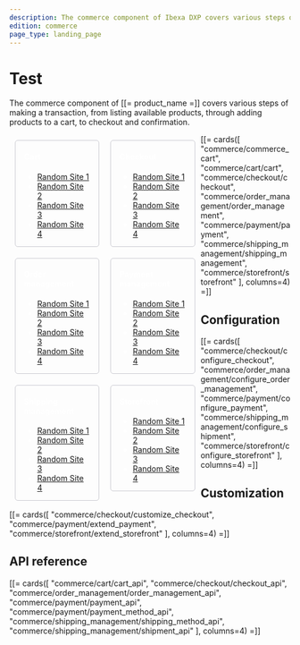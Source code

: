 ```yaml
---
description: The commerce component of Ibexa DXP covers various steps of making a transaction from listing available products, through adding products to a cart, to checkout and confirmation.
edition: commerce
page_type: landing_page
---
```


<head>
  <style>
    .tile {
      border-radius: 5px;
      border: 1px solid #c9c9d0;
      padding-left: 15px;
      padding-right: 15px;
      width: 30%;
      margin-right: 2%;
      margin-left: 2%;
      margin-top: 2%;
      margin-bottom: 2%;
      float: left;
      box-sizing: border-box;
      color: #ffffff;
    }

    @media (max-width: 900px) {
      .tile {
        width: 100%;
        float: none;
      }
    }

  </style>
</head>

# Test

The commerce component of [[= product_name =]] covers various steps of making a transaction,
from listing available products, through adding products to a cart, to checkout and confirmation.


<body>
<body>
  <div class="tile">
    <h4>Cart</h4>
    <ul>
      <li><a href="https://example.com">Random Site 1</a></li>
      <li><a href="https://example.com">Random Site 2</a></li>
      <li><a href="https://example.com">Random Site 3</a></li>
      <li><a href="https://example.com">Random Site 4</a></li>
    </ul>
  </div>
  
  <div class="tile">
    <h4>Checkout</h4>
    <ul>
      <li><a href="https://example.com">Random Site 1</a></li>
      <li><a href="https://example.com">Random Site 2</a></li>
      <li><a href="https://example.com">Random Site 3</a></li>
      <li><a href="https://example.com">Random Site 4</a></li>
    </ul>
  </div>
  
  <div class="tile">
    <h4>Order management</h4>
    <ul>
      <li><a href="https://example.com">Random Site 1</a></li>
      <li><a href="https://example.com">Random Site 2</a></li>
      <li><a href="https://example.com">Random Site 3</a></li>
      <li><a href="https://example.com">Random Site 4</a></li>
    </ul>
  </div>
  
  <div class="tile">
    <h4>Payment management</h4>
    <ul>
      <li><a href="https://example.com">Random Site 1</a></li>
      <li><a href="https://example.com">Random Site 2</a></li>
      <li><a href="https://example.com">Random Site 3</a></li>
      <li><a href="https://example.com">Random Site 4</a></li>
    </ul>
  </div>
  
  <div class="tile">
    <h4>Shipping management</h4>
    <ul>
      <li><a href="https://example.com">Random Site 1</a></li>
      <li><a href="https://example.com">Random Site 2</a></li>
      <li><a href="https://example.com">Random Site 3</a></li>
      <li><a href="https://example.com">Random Site 4</a></li>
    </ul>
  </div>
  <div class="tile">
    <h4>Storefront</h4>
    <ul>
      <li><a href="https://example.com">Random Site 1</a></li>
      <li><a href="https://example.com">Random Site 2</a></li>
      <li><a href="https://example.com">Random Site 3</a></li>
      <li><a href="https://example.com">Random Site 4</a></li>
    </ul>
  </div>  
</body>

[[= cards([
"commerce/commerce_cart",
"commerce/cart/cart",
"commerce/checkout/checkout",
"commerce/order_management/order_management",
"commerce/payment/payment",
"commerce/shipping_management/shipping_management",
"commerce/storefront/storefront"
], columns=4) =]]

## Configuration

[[= cards([
"commerce/checkout/configure_checkout",
"commerce/order_management/configure_order_management",
"commerce/payment/configure_payment",
"commerce/shipping_management/configure_shipment",
"commerce/storefront/configure_storefront"
], columns=4) =]]

## Customization

[[= cards([
"commerce/checkout/customize_checkout",
"commerce/payment/extend_payment",
"commerce/storefront/extend_storefront"
], columns=4) =]]

## API reference

[[= cards([
"commerce/cart/cart_api",
"commerce/checkout/checkout_api",
"commerce/order_management/order_management_api",
"commerce/payment/payment_api",
"commerce/payment/payment_method_api",
"commerce/shipping_management/shipping_method_api",
"commerce/shipping_management/shipment_api"
], columns=4) =]]

